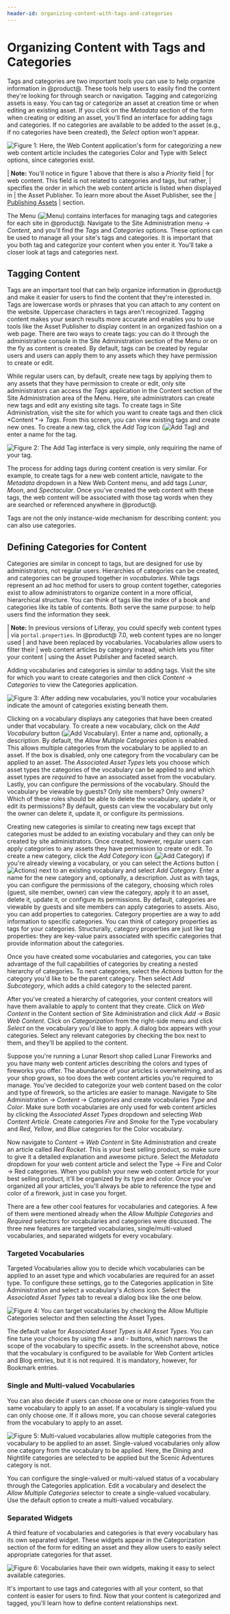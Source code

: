 ```yaml
---
header-id: organizing-content-with-tags-and-categories
---
```


# Organizing Content with Tags and Categories

Tags and categories are two important tools you can use to help organize
information in @product@. These tools help users to easily find the content
they're looking for through search or navigation. Tagging and categorizing
assets is easy. You can tag or categorize an asset at creation time or when
editing an existing asset. If you click on the *Metadata* section of the
form when creating or editing an asset, you'll find an interface for adding tags
and categories. If no categories are available to be added to the asset (e.g.,
if no categories have been created), the *Select* option won't appear.

![Figure 1: Here, the Web Content application's form for categorizing a new web content article includes the categories *Color* and *Type* with *Select* options, since categories exist.](../../../images/web-content-categorization.png)

| **Note:** You'll notice in figure 1 above that there is also a *Priority* field
| for web content. This field is not related to categories and tags, but rather,
| specifies the order in which the web content article is listed when displayed in
| the Asset Publisher. To learn more about the Asset Publisher, see the
| [Publishing Assets](/docs/7-0/user/-/knowledge_base/u/publishing-assets)
| section.

The Menu (![Menu](../../../images/icon-menu.png)) contains interfaces for
managing tags and categories for each site in @product@. Navigate to the Site
Administration menu &rarr; *Content*, and you'll find the *Tags* and
*Categories* options. These options can be used to manage all your site's tags
and categories. It is important that you both tag and categorize your content
when you enter it. You'll take a closer look at tags and categories next.

## Tagging Content

Tags are an important tool that can help organize information in @product@ and
make it easier for users to find the content that they're interested in. Tags
are lowercase words or phrases that you can attach to any content on the
website. Uppercase characters in tags aren't recognized. Tagging content makes
your search results more accurate and enables you to use tools like the Asset
Publisher to display content in an organized fashion on a web page. There are
two ways to create tags: you can do it through the administrative console in the
Site Administration section of the Menu or on the fly as content is created. By
default, tags can be created by regular users and users can apply them to any
assets which they have permission to create or edit.

While regular users can, by default, create new tags by applying them to any
assets that they have permission to create or edit, only site administrators can
access the *Tags* application in the Content section of the Site Administration
area of the Menu. Here, site administrators can create new tags and edit any
existing site tags. To create tags in Site Administration, visit the site for
which you want to create tags and then click *Content *&rarr; *Tags*. From this
screen, you can view existing tags and create new ones. To create a new tag,
click the *Add Tag* icon (![Add Tag](../../../images/icon-add.png)) and enter a
name for the tag.

![Figure 2: The Add Tag interface is very simple, only requiring the name of your tag.](../../../images/new-tag-interface.png)

The process for adding tags during content creation is very similar. For
example, to create tags for a new web content article, navigate to the
*Metadata* dropdown in a New Web Content menu, and add tags *Lunar*, *Moon*, and
*Spectacular*. Once you've created the web content with these tags, the web
content will be associated with those tag words when they are searched or
referenced anywhere in @product@.

Tags are not the only instance-wide mechanism for describing content: you can
also use categories.

## Defining Categories for Content

Categories are similar in concept to tags, but are designed for use by
administrators, not regular users. Hierarchies of categories can be created, and
categories can be grouped together in *vocabularies*. While tags represent an ad
hoc method for users to group content together, categories exist to allow
administrators to organize content in a more official, hierarchical structure.
You can think of tags like the index of a book and categories like its table of
contents. Both serve the same purpose: to help users find the information they
seek.

| **Note:** In previous versions of Liferay, you could specify web content types
| via `portal.properties`. In @product@ 7.0, web content types are no longer used
| and have been replaced by vocabularies. Vocabularies allow users to filter their
| web content articles by category instead, which lets you filter your content
| using the Asset Publisher and faceted search.

Adding vocabularies and categories is similar to adding tags. Visit the site for
which you want to create categories and then click *Content* &rarr; *Categories*
to view the Categories application.

![Figure 3: After adding new vocabularies, you'll notice your vocabularies indicate the amount of categories existing beneath them.](../../../images/vocabulary-list.png)

Clicking on a vocabulary displays any categories that have been created under
that vocabulary. To create a new vocabulary, click on the *Add Vocabulary*
button (![Add Vocabulary](../../../images/icon-add.png)). Enter a name and,
optionally, a description. By default, the *Allow Multiple Categories* option is
enabled. This allows multiple categories from the vocabulary to be applied to an
asset. If the box is disabled, only one category from the vocabulary can be
applied to an asset. The *Associated Asset Types* lets you choose which asset
types the categories of the vocabulary can be applied to and which asset types
are *required* to have an associated asset from the vocabulary. Lastly, you can
configure the permissions of the vocabulary. Should the vocabulary be viewable
by guests? Only site members? Only owners? Which of these roles should be able
to delete the vocabulary, update it, or edit its permissions? By default, guests
can view the vocabulary but only the owner can delete it, update it, or
configure its permissions.

Creating new categories is similar to creating new tags except that categories
must be added to an existing vocabulary and they can only be created by site
administrators. Once created, however, regular users can apply categories to any
assets they have permission to create or edit. To create a new category, click
the *Add Category* icon (![Add Category](../../../images/icon-add.png)) if you're
already viewing a vocabulary, or you can select the *Actions* button
(![Actions](../../../images/icon-actions.png)) next to an existing vocabulary and
select *Add Category*. Enter a name for the new category and, optionally, a
description. Just as with tags, you can configure the permissions
of the category, choosing which roles (guest, site member, owner) can view the
category, apply it to an asset, delete it, update it, or configure its
permissions. By default, categories are viewable by guests and site members can
apply categories to assets. Also, you can add properties to categories. Category
properties are a way to add information to specific categories. You can think of
category properties as tags for your categories. Structurally, category
properties are just like tag properties: they are key-value pairs associated
with specific categories that provide information about the categories.

Once you have created some vocabularies and categories, you can take advantage
of the full capabilities of categories by creating a nested hierarchy of
categories. To nest categories, select the *Actions* button for the category
you'd like to be the parent category. Then select *Add Subcategory*, which adds
a child category to the selected parent.

After you've created a hierarchy of categories, your content creators will have
them available to apply to content that they create. Click on *Web Content* in
the Content section of Site Administration and click *Add* &rarr; *Basic Web
Content*. Click on *Categorization* from the right-side menu and click *Select*
on the vocabulary you'd like to apply. A dialog box appears with your
categories. Select any relevant categories by checking the box next to them, and
they'll be applied to the content.

Suppose you're running a Lunar Resort shop called Lunar Fireworks and you have
many web content articles describing the colors and types of fireworks you
offer. The abundance of your articles is overwhelming, and as your shop grows,
so too does the web content articles you're required to manage. You've decided
to categorize your web content based on the color and type of firework, so the
articles are easier to manage. Navigate to Site Administration &rarr; *Content*
&rarr; *Categories* and create vocabularies *Type* and *Color*. Make sure both
vocabularies are only used for web content articles by clicking the *Associated
Asset Types* dropdown and selecting *Web Content Article*. Create categories
*Fire* and *Smoke* for the Type vocabulary and *Red*, *Yellow*, and *Blue*
categories for the Color vocabulary.

Now navigate to *Content* &rarr; *Web Content* in Site Administration and create
an article called *Red Rocket*. This is your best selling product, so make sure
to give it a detailed explanation and awesome picture. Select the *Metadata*
dropdown for your web content article and select the Type &rarr; Fire and Color
&rarr; Red categories. When you publish your new web content article for your
best selling product, it'll be organized by its type and color. Once you've
organized all your articles, you'll always be able to reference the type and
color of a firework, just in case you forget.

There are a few other cool features for vocabularies and categories. A few of
them were mentioned already when the *Allow Multiple Categories* and *Required*
selectors for vocabularies and categories were discussed. The three new
features are targeted vocabularies, single/multi-valued vocabularies, and
separated widgets for every vocabulary.

### Targeted Vocabularies

Targeted Vocabularies allow you to decide which vocabularies can be applied to
an asset type and which vocabularies are required for an asset type. To
configure these settings, go to the Categories application in Site
Administration and select a vocabulary's *Actions* icon. Select the *Associated
Asset Types* tab to reveal a dialog box like the one below.

![Figure 4: You can target vocabularies by checking the *Allow Multiple Categories* selector and then selecting the Asset Types.](../../../images/targeted-vocabularies.png)

The default value for *Associated Asset Types* is *All Asset Types*. You can
fine tune your choices by using the *+* and *-* buttons, which narrows the scope
of the vocabulary to specific assets. In the screenshot above, notice that the
vocabulary is configured to be available for Web Content articles and Blog
entries, but it is not required. It is mandatory, however, for Bookmark entries.

### Single and Multi-valued Vocabularies

You can also decide if users can choose one or more categories from the same
vocabulary to apply to an asset. If a vocabulary is single-valued you can only
choose one. If it allows more, you can choose several categories from the
vocabulary to apply to an asset.

![Figure 5: Multi-valued vocabularies allow multiple categories from the vocabulary to be applied to an asset. Single-valued vocabularies only allow one category from the vocabulary to be applied. Here, the *Dining* and *Nightlife* categories are selected to be applied but the *Scenic Adventures* category is not.](../../../images/multi-valued-vocabularies.png)

You can configure the single-valued or multi-valued status of a vocabulary
through the Categories application. Edit a vocabulary and deselect the *Allow
Multiple Categories* selector to create a single-valued vocabulary. Use the
default option to create a multi-valued vocabulary.

### Separated Widgets

A third feature of vocabularies and categories is that every vocabulary has its
own separated widget. These widgets appear in the Categorization section of the
form for editing an asset and they allow users to easily select appropriate
categories for that asset.

![Figure 6: Vocabularies have their own widgets, making it easy to select available categories.](../../../images/separated-widgets.png)

It's important to use tags and categories with all your content, so that content
is easier for users to find. Now that your content is categorized and tagged,
you'll learn how to define content relationships next.
